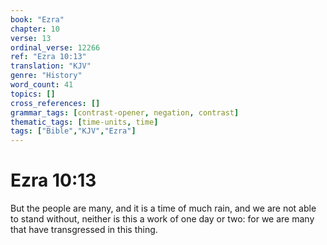 ```yaml
---
book: "Ezra"
chapter: 10
verse: 13
ordinal_verse: 12266
ref: "Ezra 10:13"
translation: "KJV"
genre: "History"
word_count: 41
topics: []
cross_references: []
grammar_tags: [contrast-opener, negation, contrast]
thematic_tags: [time-units, time]
tags: ["Bible","KJV","Ezra"]
---
```


# Ezra 10:13

But the people are many, and it is a time of much rain, and we are not able to stand without, neither is this a work of one day or two: for we are many that have transgressed in this thing.
